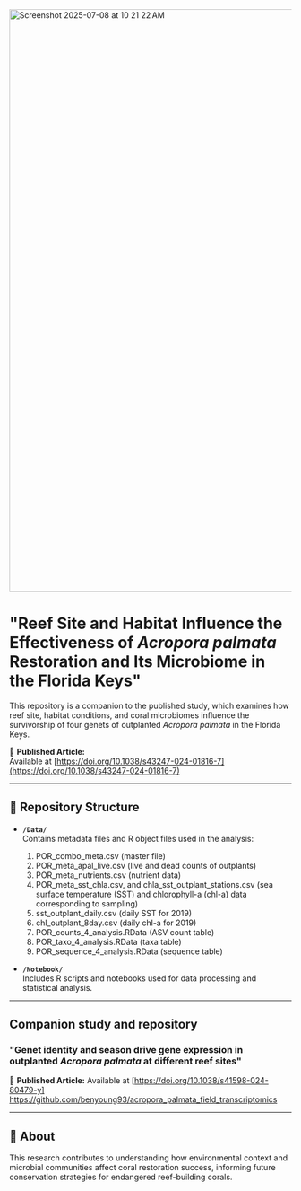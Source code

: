 
<img width="1039" alt="Screenshot 2025-07-08 at 10 21 22 AM" src="https://github.com/user-attachments/assets/bae17446-647d-44cc-8c99-d438f4fba162" />


# "Reef Site and Habitat Influence the Effectiveness of *Acropora palmata* Restoration and Its Microbiome in the Florida Keys"

This repository is a companion to the published study, which examines how reef site, habitat conditions, and coral microbiomes influence the survivorship of four genets of outplanted *Acropora palmata* in the Florida Keys.

📄 **Published Article:**  
Available at [https://doi.org/10.1038/s43247-024-01816-7](https://doi.org/10.1038/s43247-024-01816-7)

---

## 📁 Repository Structure

- **`/Data/`**  
  Contains metadata files and R object files used in the analysis:
  1. POR_combo_meta.csv (master file)
  2. POR_meta_apal_live.csv (live and dead counts of outplants)
  3. POR_meta_nutrients.csv (nutrient data)
  4. POR_meta_sst_chla.csv, and chla_sst_outplant_stations.csv (sea surface temperature (SST) and chlorophyll-a (chl-a) data corresponding to sampling)
  5. sst_outplant_daily.csv (daily SST for 2019)
  6. chl_outplant_8day.csv (daily chl-a for 2019)
  7. POR_counts_4_analysis.RData (ASV count table)
  8. POR_taxo_4_analysis.RData (taxa table)
  9. POR_sequence_4_analysis.RData (sequence table)

- **`/Notebook/`**  
  Includes R scripts and notebooks used for data processing and statistical analysis.

---

## Companion study and repository
### "Genet identity and season drive gene expression in outplanted *Acropora palmata* at different reef sites"
📄 **Published Article:**  Available at [https://doi.org/10.1038/s41598-024-80479-y]
https://github.com/benyoung93/acropora_palmata_field_transcriptomics



---

## 🧬 About

This research contributes to understanding how environmental context and microbial communities affect coral restoration success, informing future conservation strategies for endangered reef-building corals.

